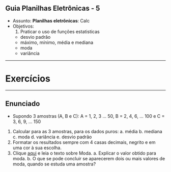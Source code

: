 ## Guia Planilhas Eletrônicas - 5

- Assunto: **Planilhas eletrônicas**: Calc
- Objetivos:
  1. Praticar o uso de funções estatisticas
    - desvio padrão
    - máximo,  mínimo, média e mediana
    - moda
    - variância
 
---
# Exercícios

---
## Enunciado
- Supondo 3 amostras (A, B e C):
A = 1, 2, 3 ... 50, B = 2, 4, 6, ... 100 e C = 3, 6, 9, ... 150
1. Calcular para as 3 amostras, para os dados puros:
   a. média b. mediana c. moda d. variância e. desvio padrão
2. Formatar os resultados sempre com 4 casas decimais, negrito e em uma cor à sua escolha.
3. Clique [aqui](http://www.cultura.ufpa.br/dicas/biome/bioamos.htm#moda) e leia o texto sobre Moda.
a. Explicar o valor obtido para moda. 
b. O que se pode concluir se aparecerem dois ou mais valores de moda, quando se estuda uma amostra?
